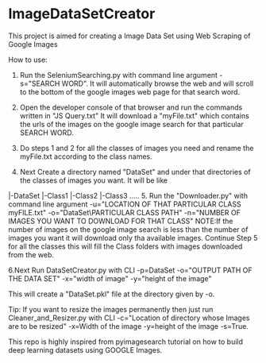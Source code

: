 # ImageDataSetCreator
This project is aimed for creating a Image Data Set using Web Scraping of Google Images

How to use:

1. Run the SeleniumSearching.py with command line argument -s="SEARCH WORD".
It will automatically browse the web and will scroll to the bottom of the google images web page for that search word.


2. Open the developer console of that browser and run the commands written in "JS Query.txt"
It will download a "myFile.txt" which contains the urls of the images on the google image search for that particular SEARCH WORD.

3. Do steps 1 and 2 for all the classes of images you need and rename the myFile.txt according to the class names.

4. Next Create a directory named "DataSet" and under that directories of the classes of images you want. It will be like


|-DataSet
    |-Class1
    |-Class2
    |-Class3
     .....
5. Run the "Downloader.py" with command line argument -u="LOCATION OF THAT PARTICULAR CLASS myFILE.txt" -o="DataSet\PARTICULAR CLASS PATH" -n="NUMBER OF IMAGES YOU WANT TO DOWNLOAD FOR THAT CLASS"
NOTE:If the number of images on the google image search is less than the number of images you want it will download only tha available images.
Continue Step 5 for all the classes this will fill the Class folders with images downloaded from the web.

6.Next Run DataSetCreator.py with CLI -p=DataSet -o="OUTPUT PATH OF THE DATA SET" -x="width of image" -y="height of the image"

This will create a "DataSet.pkl" file at the directory given by -o.

Tip: If you want to resize the images permanently then just run Cleaner_and_Resizer.py with CLI -c="Location of directory whose Images are to be resized" -x=Width of the image -y=height of the image -s=True.


This repo is highly inspired from pyimagesearch tutorial on how to build deep learning datasets using GOOGLE Images.
